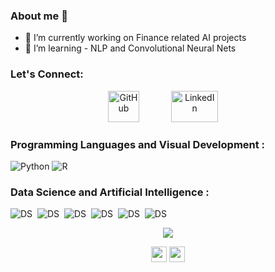 ### About me 👋

- 🔭 I’m currently working on Finance related AI projects
- 🌱 I’m learning - NLP and Convolutional Neural Nets
<!-- - 👯 I’m looking to collaborate on ...
- 🤔 I’m looking for help with ...
- 💬 Ask me about ...
 -->

### Let's Connect:
<p align="center">
	<a href="https://github.com/jai2shan/"><img height="50" width="50" src="https://image.flaticon.com/icons/png/512/25/25231.png" alt="GitHub"/></a>&nbsp;&nbsp;&nbsp;&nbsp;&nbsp;&nbsp;&nbsp;&nbsp;&nbsp;&nbsp;&nbsp;&nbsp;
	<a href="https://www.linkedin.com/in/jayasankar-raju/"><img height="50" width="75" src="https://1000logos.net/wp-content/uploads/2017/03/Linkedin-Logo.png" alt="LinkedIn"/></a>&nbsp;&nbsp;&nbsp;&nbsp;
<!-- 	<a href="https://twitter.com/jai2shan"><img height="60" width="60" src="http://assets.stickpng.com/images/580b57fcd9996e24bc43c53e.png" alt="Twitter"/></a>&nbsp;&nbsp;&nbsp;&nbsp; -->
</p>



### Programming Languages and Visual Development : <br />
![Python](https://img.shields.io/badge/Python-3776AB?style=flat-square&logo=python&logoColor=whi)
![R](https://img.shields.io/badge/R-276DC3?style=flat-square&logo=r&logoColor=white)
<!-- ![VB Scipting](https://logodix.com/logo/1718712.jpg) -->
### Data Science and Artificial Intelligence : <br />
![DS](https://img.shields.io/badge/numpy-%23013243.svg?style=flat-square&logo=numpy&logoColor=white)&nbsp;
![DS](https://img.shields.io/badge/scipy-%23150458.svg?style=flat-square&logo=scipy&logoColor=white)&nbsp;
![DS](https://img.shields.io/badge/scikit-learn-%23150458.svg?style=flat-square&logo=scikit-learn&logoColor=white)&nbsp;
![DS](https://img.shields.io/badge/pandas-%23150458.svg?style=flat-square&logo=pandas&logoColor=white)&nbsp;
![DS](https://img.shields.io/badge/plotly-%23150458.svg?style=flat-square&logo=plotly&logoColor=white)&nbsp;
![DS](https://img.shields.io/badge/pytorch-%23EE4C2C.svg?style=flat-square&logo=pytorch&logoColor=white)&nbsp;


<p align="center">
  <img align="center" src="https://github-readme-stats.vercel.app/api/top-langs/?username=jai2shan&layout=compact)](https://github.com/jai2shan/github-readme-stats" />
</p>

<p align=center>
<img height="25" src="https://badges.pufler.dev/visits/jai2shan/jai2shan?color=black&logo=github" />
<img height="25" src="https://komarev.com/ghpvc/?username=jai2shan&color=brightgreen" />
<a href="https://github.com/jai2shan">
</a>
</p>
